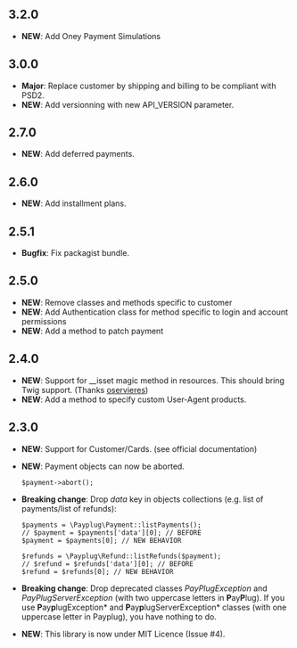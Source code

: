 3.2.0
-----

- **NEW**: Add Oney Payment Simulations


3.0.0
-----

- **Major**: Replace customer by shipping and billing to be compliant with PSD2.
- **NEW**: Add versionning with new API_VERSION parameter.


2.7.0
-----

- **NEW**: Add deferred payments.


2.6.0
-----

- **NEW**: Add installment plans.


2.5.1
-----

- **Bugfix**: Fix packagist bundle.


2.5.0
-----

- **NEW**: Remove classes and methods specific to customer
- **NEW**: Add Authentication class for method specific to login and account permissions
- **NEW**: Add a method to patch payment

2.4.0
-----

- **NEW**: Support for __isset magic method in resources. This should bring Twig support.
  (Thanks [oservieres](https://github.com/oservieres))
- **NEW**: Add a method to specify custom User-Agent products.

2.3.0
-----

- **NEW**: Support for Customer/Cards. (see official documentation)
- **NEW**: Payment objects can now be aborted.

  ```
  $payment->abort();
  ```

- **Breaking change**: Drop *data* key in objects collections (e.g. list of payments/list of refunds):

  ```
  $payments = \Payplug\Payment::listPayments();
  // $payment = $payments['data'][0]; // BEFORE
  $payment = $payments[0]; // NEW BEHAVIOR

  $refunds = \Payplug\Refund::listRefunds($payment);
  // $refund = $refunds['data'][0]; // BEFORE
  $refund = $refunds[0]; // NEW BEHAVIOR
  ```

- **Breaking change**: Drop deprecated classes *PayPlugException* and *PayPlugServerException* (with two uppercase
  letters in **P**ay**P**lug). If you use **P**ay**p**lugException* and **P**ay**p**lugServerException* classes (with one
  uppercase letter in Payplug), you have nothing to do.
- **NEW**: This library is now under MIT Licence (Issue #4).
